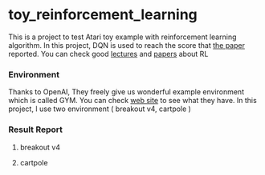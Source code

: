 # toy_reinforcement_learning
This is a project to test Atari toy example with reinforcement learning algorithm. In this project, DQN is used to reach the score that [the paper](https://arxiv.org/pdf/1312.5602.pdf) reported. You can check good [lectures](https://www.youtube.com/watch?v=2pWv7GOvuf0&t=7s) and [papers](http://www0.cs.ucl.ac.uk/staff/d.silver/web/Teaching.html) about RL

### Environment
Thanks to OpenAI, They freely give us wonderful example environment which is called GYM. You can check [web site](https://gym.openai.com/) to see what they have. In this project, I use two environment ( breakout v4, cartpole )

### Result Report
1. breakout v4


2. cartpole 
